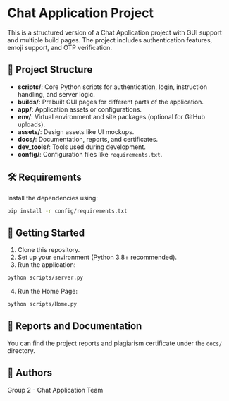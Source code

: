 
# Chat Application Project

This is a structured version of a Chat Application project with GUI support and multiple build pages. The project includes authentication features, emoji support, and OTP verification.

## 📁 Project Structure

- **scripts/**: Core Python scripts for authentication, login, instruction handling, and server logic.
- **builds/**: Prebuilt GUI pages for different parts of the application.
- **app/**: Application assets or configurations.
- **env/**: Virtual environment and site packages (optional for GitHub uploads).
- **assets/**: Design assets like UI mockups.
- **docs/**: Documentation, reports, and certificates.
- **dev_tools/**: Tools used during development.
- **config/**: Configuration files like `requirements.txt`.

## 🛠 Requirements

Install the dependencies using:

```bash
pip install -r config/requirements.txt
```

## 🚀 Getting Started

1. Clone this repository.
2. Set up your environment (Python 3.8+ recommended).
3. Run the application:

```bash
python scripts/server.py
```

4. Run the Home Page:

```bash
python scripts/Home.py
```

## 📄 Reports and Documentation

You can find the project reports and plagiarism certificate under the `docs/` directory.

## 🙌 Authors

Group 2 - Chat Application Team
